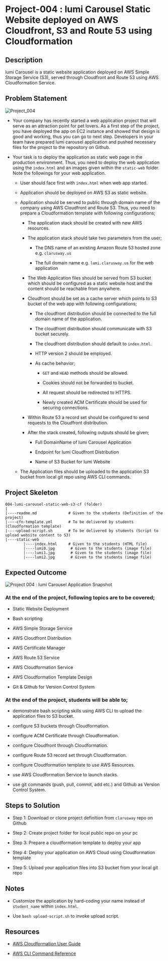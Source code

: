 # Project-004 : lumi Carousel Static Website deployed on AWS Cloudfront, S3 and Route 53 using Cloudformation

## Description

lumi Carousel is a static website application deployed on AWS Simple Storage Service (S3), served through Cloudfront and Route 53 using AWS Cloudformation Service.

## Problem Statement

![Project_004](Project_004.png)

- Your company has recently started a web application project that will serve as an attraction point for pet lovers. As a first step of the project, you have deployed the app on EC2 instance and showed that design is good and working, thus you can go to next step. Developers in your team have prepared lumi carousel application and pushed necessary files for the project to the repository on Github.

- Your task is to deploy the application as static web page in the production environment. Thus, you need to deploy the web application using the `index.html` and an images given within the `static-web` folder. Note the followings for your web application.
  
  - User should face first with `index.html` when web app started.

  - Application should be deployed on AWS S3 as static website.

  - Application should be served to public through domain name of the company using AWS Cloudfront and Route 53. Thus, you need to prepare a Cloudformation template with following configurations;

    - The application stack should be created with new AWS resources.

    - The application stack should take two parameters from the user;

      - The DNS name of an existing Amazon Route 53 hosted zone e.g. `clarusway.us`

      - The full domain name e.g. `lumi.clarusway.us` for the web application

    - The Web Application files should be served from S3 bucket which should be configured as a static website host and the content should be reachable from anywhere.

    - Cloudfront should be set as a cache server which points to S3 bucket of the web app with following configurations;

      - The cloudfront distribution should be connected to the full domain name of the application.

      - The cloudfront distribution should communicate with S3 bucket securely.

      - The cloudfront distribution should default to `index.html`.

      - HTTP version 2 should be employed.

      - As cache behavior;

        - `GET` and `HEAD` methods should be allowed.

        - Cookies should not be forwarded to bucket.

        - All request should be redirected to HTTPS.

        - Newly created ACM Certificate should be used for securing connections.

    - Within Route 53 a record set should be configured to send requests to the Cloudfront distribution.  

    - After the stack created, following outputs should be given;

      - Full DomainName of lumi Carousel Application

      - Endpoint for lumi Cloudfront Distribution

      - Name of S3 Bucket for lumi Website

  - The Application files should be uploaded to the application S3 bucket from local git repo using AWS CLI commands.

## Project Skeleton

```text
004-lumi-carousel-static-web-s3-cf (folder)
|
|----readme.md              # Given to the students (Definition of the project)
|----cfn-template.yml       # To be delivered by students (Cloudformation template)
|----upload-script.sh       # To be delivered by students (Script to upload website content to S3)
|----static-web
        |----index.html     # Given to the students (HTML file)
        |----lumi0.jpg       # Given to the students (image file)
        |----lumi1.jpg       # Given to the students (image file)
        |----lumi2.jpg       # Given to the students (image file)
```

## Expected Outcome

![Project 004 : lumi Carousel Application Snapshot](./project-004-snapshot.png)

### At the end of the project, following topics are to be covered;

- Static Website Deployment

- Bash scripting

- AWS Simple Storage Service

- AWS Cloudfront Distribution

- AWS Certificate Manager

- AWS Route 53 Service

- AWS Cloudformation Service

- AWS Cloudformation Template Design

- Git & Github for Version Control System

### At the end of the project, students will be able to;

- demonstrate bash scripting skills using AWS CLI to upload the application files to S3 bucket.

- configure S3 buckets through Cloudformation.

- configure ACM Certificate through Cloudformation.

- configure Cloudfront through Cloudformation.

- configure Route 53 record set through Cloudformation.

- configure Cloudformation template to use AWS Resources.

- use AWS Cloudformation Service to launch stacks.

- use git commands (push, pull, commit, add etc.) and Github as Version Control System.

## Steps to Solution
  
- Step 1: Download or clone project definition from `clarusway` repo on Github

- Step 2: Create project folder for local public repo on your pc

- Step 3: Prepare a cloudformation template to deploy your app

- Step 4: Deploy your application on AWS Cloud using Cloudformation template

- Step 5: Upload your application files into S3 bucket from your local git repo

## Notes

- Customize the application by hard-coding your name instead of `student_name` within `index.html`.

- Use `bash upload-script.sh` to invoke upload script.

## Resources

- [AWS Cloudformation User Guide](https://docs.aws.amazon.com/AWSCloudFormation/latest/UserGuide/Welcome.html)

- [AWS CLI Command Reference](https://docs.aws.amazon.com/cli/latest/index.html)
